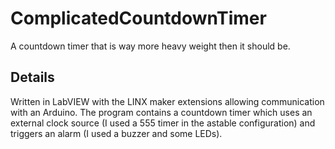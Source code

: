 # ComplicatedCountdownTimer
A countdown timer that is way more heavy weight then it should be.

## Details
Written in LabVIEW with the LINX maker extensions allowing communication with an Arduino.
The program contains a countdown timer which uses an external clock source (I used a 555 timer in the astable configuration) and triggers an alarm (I used a buzzer and some LEDs).
